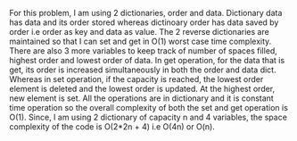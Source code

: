 For this problem, I am using 2 dictionaries, order and data. Dictionary data has data and its order stored whereas dictinoary order has data saved by order i.e order as key and data as value. The 2 reverse dictionaries are maintained so that I can set and get in O(1) worst case time complexity. There are also 3 more variables to keep track of number of spaces filled, highest order and lowest order of data. In get operation, for the data that is get, its order is increased simultaneously in both the order and data dict. Whereas in set operation, if the capacity is reached, the lowest order element is deleted and the lowest order is updated. At the highest order, new element is set. All the operations are in dictionary and it is constant time operation so the overall complexity of both the set and get operation is O(1). Since, I am using 2 dictionary of capacity n and 4 variables, the space complexity of the code is O(2*2n + 4) i.e O(4n) or O(n).